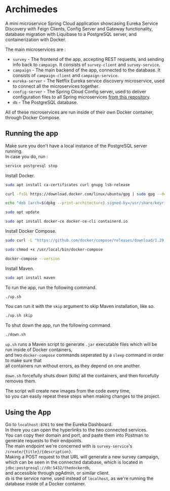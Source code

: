 # Archimedes

A mini microservice Spring Cloud application showcasing Eureka Service Discovery with Feign Clients, Config Server and Gateway functionality, database migration with Liquibase to a PostgreSQL server, and containerization with Docker.

The main microservices are :
- `survey` - The frontend of the app, accepting REST requests, and sending info back to `campaign`. It consists of `survey-client` and `survey-service`.
- `campaign` - The main backend of the app, connected to the database. It consists of `campaign-client` and `campaign-service`.
- `eureka-server` - The Netflix Eureka service discovery microservice, used to connect all the microservices together.
- `config-server` - The Spring Cloud Config server, used to deliver configuration files to all Spring microservices [from this repository](https://github.com/stankovictab/archimedes-config).
- `db` - The PostgreSQL database.

All of these microservices are run inside of their own Docker container, through Docker Compose.

## Running the app

Make sure you don't have a local instance of the PostgreSQL server running.\
In case you do, run :
```bash
service postgresql stop
```

Install Docker.

```bash
sudo apt install ca-certificates curl gnupg lsb-release

curl -fsSL https://download.docker.com/linux/ubuntu/gpg | sudo gpg --dearmor -o /usr/share/keyrings/docker-archive-keyring.gpg

echo "deb [arch=$(dpkg --print-architecture) signed-by=/usr/share/keyrings/docker-archive-keyring.gpg] https://download.docker.com/linux/ubuntu $(lsb_release -cs) stable" | sudo tee /etc/apt/sources.list.d/docker.list > /dev/null

sudo apt update

sudo apt install docker-ce docker-ce-cli containerd.io

```

Install Docker Compose.
```bash
sudo curl -L "https://github.com/docker/compose/releases/download/1.29.2/docker-compose-$(uname -s)-$(uname -m)" -o /usr/local/bin/docker-compose

sudo chmod +x /usr/local/bin/docker-compose

docker-compose --version
```

Install Maven.
```bash
sudo apt install maven
```

To run the app, run the following command.
```bash
./up.sh
```
You can run it with the `skip` argument to skip Maven installation, like so.
```bash
./up.sh skip
```

To shut down the app, run the following command.
```bash
./down.sh
```
`up.sh` runs a Maven script to generate `.jar` executable files which will be run inside of Docker containers, \
and two `docker-compose` commands seperated by a `sleep` command in order to make sure that \
all containers run without errors, as they depend on one another.

`down.sh` forcefully shuts down (kills) all the containers, and then forcefully removes them.

The script will create new images from the code every time, \
so you can easily repeat these steps when making changes to the project.

## Using the App

Go to `localhost:8761` to see the Eureka Dashboard.\
In there you can open the hyperlinks to the two connected services.\
You can copy their domain and port, and paste them into Postman to generate requests to their endpoints.\
The main endpoint we're concerned with is `survey-service`'s `/create/{title}/{description}`.\
Making a POST request to that URL will generate a new survey campaign,\
which can be seen in the connected database,
which is located in `jdbc:postgresql://db:5432/thedockerdb`, \
and accessible through pgAdmin, or similar client.\
`db` is the service name, used instead of `localhost`, as we're running the database inside of a Docker container.
